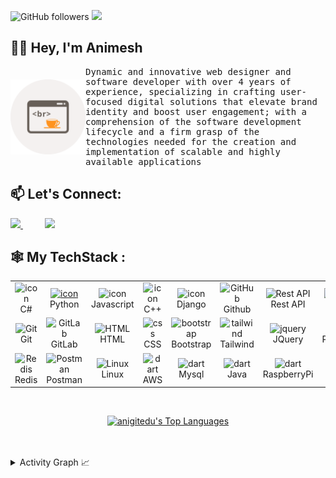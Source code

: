 ![GitHub followers](https://img.shields.io/github/followers/anigitedu?label=Follow&style=social)
![](https://komarev.com/ghpvc/?username=your-github-anigitedu&color=blueviolet)

## 👨‍💻 Hey, I'm Animesh

<div style="display: flex; align-items: center;">
  <img src="coffee.svg" width="120" alt="Coffee Cup Icon" align="right">
  <samp>
    Dynamic and innovative web designer and software developer with over 4 years of experience, specializing in crafting user-focused digital solutions that elevate brand       
    identity and boost user engagement; with a comprehension of the software development lifecycle and a firm grasp of the technologies needed for the creation and implementation 
    of scalable and highly available applications
  </samp>
  
</div>

## 📫 Let's Connect: 
<div>
<a href="https://www.linkedin.com/in/animeshdhole/">
<img src="https://img.shields.io/badge/Linkedin-%231DA1F2.svg?style=for-the-badge&logo=Linkedin&logoColor=white">
</a>
&nbsp;&nbsp;&nbsp;&nbsp;&nbsp;&nbsp;&nbsp;&nbsp;
<a href="https://gitlab.com/anigitedu">
<img src="https://img.shields.io/badge/gitlab-330F63?style=for-the-badge&logo=gitlab&logoColor=white">
</a>
</div>


## 🕸️ My TechStack :
<div style="text-align: center;">
  <table>
    <tr>
      <td align="center" width="96">
          <img src="https://techstack-generator.vercel.app/ts-icon.svg" alt="icon" width="65" height="65" />
        <br>C#
      </td>
      <td align="center" width="96">
        <a href="#macropower-tech">
          <img src="https://techstack-generator.vercel.app/python-icon.svg" alt="icon" width="65" height="65" />
        </a>
        <br>Python
      </td>
      <td align="center" width="96">
          <img src="https://techstack-generator.vercel.app/js-icon.svg" alt="icon" width="65" height="65" />
        <br>Javascript
      </td>
      <td align="center" width="96">
          <img src="https://techstack-generator.vercel.app/cpp-icon.svg" alt="icon" width="65" height="65" />
        <br>C++
      </td>
         <td align="center" width="96">
          <img src="https://techstack-generator.vercel.app/django-icon.svg" alt="icon" width="65" height="65" />
        <br>Django
      </td>
         <td align="center" width="96">
          <img src="https://techstack-generator.vercel.app/github-icon.svg" width="65" height="65" alt="GitHub" />
        <br>Github
      </td>
            <td align="center" width="96">
          <img src="https://techstack-generator.vercel.app/restapi-icon.svg" width="65" height="65" alt="Rest API" />
        <br>Rest API
      </td>
            <td align="center" width="96">
          <img src="https://techstack-generator.vercel.app/docker-icon.svg" width="65" height="65" alt="Rest API" />
        <br>Docker
      </td>
      <td align="center" width="96">
          <img src="https://techstack-generator.vercel.app/nginx-icon.svg" alt="icon" width="50" height="50" />
        <br>Nginx
      </td>
    </tr>
    <tr>
      <td align="center" width="96">
          <img src="https://skillicons.dev/icons?i=git" width="48" height="48" alt="Git" />
        <br>Git
      </td>
      <td align="center"  width="96">
          <img src="https://skillicons.dev/icons?i=gitlab" width="48" height="48" alt="GitLab" />
        <br>GitLab
      </td>
      <td align="center"  width="96">
          <img src="https://skillicons.dev/icons?i=html" width="48" height="48" alt="HTML" />
        <br>HTML
      </td>
      <td align="center" width="96">
          <img src="https://skillicons.dev/icons?i=css" width="48" height="48" alt="css" />
        <br>CSS
      </td>
      <td align="center"  width="96">
          <img src="https://skillicons.dev/icons?i=bootstrap" width="48" height="48" alt="bootstrap" />
        <br>Bootstrap
      </td>
      <td align="center" width="96">
          <img src="https://skillicons.dev/icons?i=tailwind" width="48" height="48" alt="tailwind" />
        <br>Tailwind
      </td>
          <td align="center" width="96">
          <img src="https://skillicons.dev/icons?i=jquery" width="48" height="48" alt="jquery" />
        <br>JQuery
      </td>
          <td align="center" width="96">
          <img src="https://skillicons.dev/icons?i=postgres" width="48" height="48" alt="jquery" />
        <br>PostgreSQL
      </td>
              <td align="center" width="96">
          <img src="https://skillicons.dev/icons?i=dotnet" width="48" height="48" alt="ASP.NET Core" />
        <br>ASP.NET
      </td>
    </tr>
     <tr>
      <td align="center" width="96">
          <img src="https://skillicons.dev/icons?i=redis" width="48" height="48" alt="Redis" />
        <br>Redis
      </td>
          <td align="center" width="96">
          <img src="https://skillicons.dev/icons?i=postman" width="48" height="48" alt="Postman" />
        <br>Postman
      </td>
              <td align="center" width="96">
          <img src="https://skillicons.dev/icons?i=linux" width="48" height="48" alt="Linux" />
        <br>Linux
      </td>
      <td align="center" width="96">
          <img src="https://techstack-generator.vercel.app/aws-icon.svg" width="48" height="48" alt="dart" />
        <br>AWS
      </td>
      <td align="center" width="96">
          <img src="https://techstack-generator.vercel.app/mysql-icon.svg" width="48" height="48" alt="dart" />
        <br>Mysql
      </td>
      <td align="center" width="96">
          <img src="https://techstack-generator.vercel.app/java-icon.svg" width="48" height="48" alt="dart" />
        <br>Java
      </td>
      <td align="center" width="96">
          <img src="https://techstack-generator.vercel.app/raspberrypi-icon.svg" width="48" height="48" alt="dart" />
        <br>RaspberryPi
      </td>
      <td align="center" width="96">
          <img src="https://upload.wikimedia.org/wikipedia/commons/c/ca/AngularJS_logo.svg" width="48" height="48" alt="dart" />
        <br>AngularJS
      </td>
      <td align="center" width="96">
          <img src="https://upload.wikimedia.org/wikipedia/commons/a/a7/React-icon.svg" width="40" height="40" alt="dart" />
        <br>ReactJS
      </td>
    </tr>
   <tr>
   </tr>
  </table>
</div>
<br>
<p align="center">
  <a href="https://github.com/anigitedu/github-readme-stats">
    <img alt="anigitedu's Top Languages" src="https://github-readme-stats.vercel.app/api/top-langs/?username=anigitedu&langs_count=8&layout=donut-vertical&theme=transparent&hide_border=true&hide=Jupyter%20Notebook" height="400px"/>
  </a>
</p>

  <br/>
</details>



<br>
<details>
  <summary>Activity Graph 📈</summary>
  <br/>

[![Animesh's github activity graph](https://github-readme-activity-graph.vercel.app/graph?username=anigitedu&bg_color=3366cc&color=000000&line=04e61b&point=403d3d&area=true&hide_border=true)](https://github.com/anigitedu/github-readme-activity-graph)

</details>
